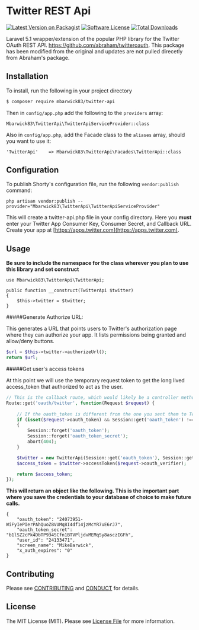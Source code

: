 # Twitter REST Api

[![Latest Version on Packagist][ico-version]][link-packagist]
[![Software License][ico-license]](LICENSE.md)
[![Total Downloads][ico-downloads]][link-downloads]

Laravel 5.1 wrapper/extension of the popular PHP library for the Twitter OAuth REST API. https://github.com/abraham/twitteroauth. This package has been modified from the original and updates are not pulled direcetly from Abraham's package.

## Installation

To install, run the following in your project directory

``` bash
$ composer require mbarwick83/twitter-api
```

Then in `config/app.php` add the following to the `providers` array:

```
Mbarwick83\TwitterApi\TwitterApiServiceProvider::class
```

Also in `config/app.php`, add the Facade class to the `aliases` array, should you want to use it:

```
'TwitterApi'    => Mbarwick83\TwitterApi\Facades\TwitterApi::class
```

## Configuration

To publish Shorty's configuration file, run the following `vendor:publish` command:

```
php artisan vendor:publish --provider="Mbarwick83\TwitterApi\TwitterApiServiceProvider"
```

This will create a twitter-api.php file in your config directory. Here you **must** enter your Twitter App Consumer Key, Consumer Secret, and Callback URL. Create your app at [https://apps.twitter.com](https://apps.twitter.com).

## Usage

**Be sure to include the namespace for the class wherever you plan to use this library and set construct**

```
use Mbarwick83\TwitterApi\TwitterApi;

public function __construct(TwitterApi $twitter)
{
    $this->twitter = $twitter;
}
```

#####Generate Authorize URL:

This generates a URL that points users to Twitter's authorization page where they can authorize your app. It lists permissions being granted and allow/deny buttons.

``` php
$url = $this->twitter->authorizeUrl();
return $url;
```

#####Get user's access tokens

At this point we will use the temporary request token to get the long lived access_token that authorized to act as the user.

``` php
// This is the callback route, which would likely be a controller method. But for example purposes, see below...
Route::get('oauth/twitter', function(Request $request) {
    
    // If the oauth_token is different from the one you sent them to Twitter with, abort authorization
    if (isset($request->oauth_token) && Session::get('oauth_token') !== $request->oauth_token) 
    {
        Session::forget('oauth_token');
        Session::forget('oauth_token_secret');
        abort(404);
    }

    $twitter = new TwitterApi(Session::get('oauth_token'), Session::get('oauth_token_secret'));
    $access_token = $twitter->accessToken($request->oauth_verifier);

    return $access_token;
});
```

**This will return an object like the following. This is the important part where you save the credentials to your database of choice to make future calls.**

```
{
	"oauth_token": "24073951-WiFyIePIerPAhQuoZ8VUMq8I4df14jzMcYR7uE6rJ7",
	"oauth_token_secret": "b1lSZ2cPk4DbTP934SCfn1BTVPljdvMEMqSy8asczIGFh",
	"user_id": "24133471",
	"screen_name": "MikeBarwick",
	"x_auth_expires": "0"
}
```

## Contributing

Please see [CONTRIBUTING](CONTRIBUTING.md) and [CONDUCT](CONDUCT.md) for details.

## License

The MIT License (MIT). Please see [License File](LICENSE.md) for more information.

[ico-version]: https://img.shields.io/packagist/v/mbarwick83/twitter-api.svg?style=flat-square
[ico-license]: https://img.shields.io/badge/license-MIT-brightgreen.svg?style=flat-square
[ico-downloads]: https://img.shields.io/packagist/dt/mbarwick83/twitter-api.svg?style=flat-square

[link-packagist]: https://packagist.org/packages/mbarwick83/twitter-api
[link-downloads]: https://packagist.org/packages/mbarwick83/twitter-api
[link-author]: https://github.com/mbarwick83
[link-contributors]: ../../contributors
